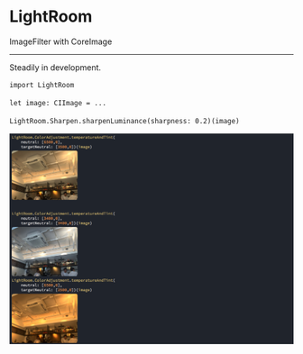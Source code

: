 # LightRoom
ImageFilter with CoreImage

---

Steadily in development.

```
import LightRoom

let image: CIImage = ...

LightRoom.Sharpen.sharpenLuminance(sharpness: 0.2)(image)
```
![](example1.png)
